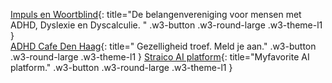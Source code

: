 [Impuls en Woortblind](https://www.impulsenwoortblind.nl){: title="De belangenvereniging voor mensen met ADHD, Dyslexie en Dyscalculie. " .w3-button .w3-round-large .w3-theme-l1 }  
[ADHD Cafe Den Haag](https://impulsenwoortblind.nl/adhd/adhd-cafe/den-haag/){: title=" Gezelligheid troef. Meld je aan." .w3-button .w3-round-large .w3-theme-l1 } 
[Straico AI platform](https://platform.straico.com/signup?fpr=roelf14){: title="Myfavorite AI platform." .w3-button .w3-round-large .w3-theme-l1 }
